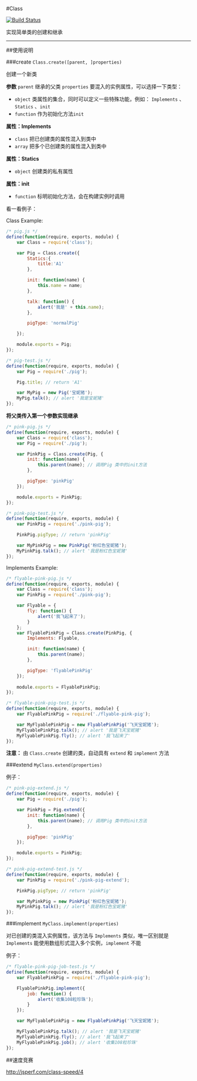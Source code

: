 #Class

[![Build Status](https://travis-ci.org/matchajs/class.png?branch=master)](https://travis-ci.org/matchajs/class)

实现简单类的创建和继承

---


##使用说明

###create  `Class.create([parent, ]properties)`

创建一个新类

**参数**
`parent` 继承的父类
`properties` 要混入的实例属性，可以选择一下类型：
+ `object` 类属性的集合，同时可以定义一些特殊功能，例如： `Implements` 、`Statics` 、`init`
+ `function` 作为初始化方法`init`


**属性：Implements**
+ `class` 把已创建类的属性混入到类中
+ `array` 把多个已创建类的属性混入到类中

**属性：Statics**
+ `object` 创建类的私有属性

**属性：init**
+ `function` 标明初始化方法，会在构建实例时调用


看一看例子：

Class Example:
```js
/* pig.js */
define(function(require, exports, module) {
    var Class = require('class');

    var Pig = Class.create({
        Statics:{
            title:'A1'
        },

        init: function(name) {
            this.name = name;
        },

        talk: function() {
            alert('我是' + this.name);
        },

        pigType: 'normalPig'

    });

    module.exports = Pig;
});
```

```js
/* pig-test.js */
define(function(require, exports, module) {
    var Pig = require('./pig');

    Pig.title; // return 'A1'

    var MyPig = new Pig('宝妮猪');
    MyPig.talk(); // alert '我是宝妮猪' 
});
```


**将父类传入第一个参数实现继承**
```js
/* pink-pig.js */
define(function(require, exports, module) {
    var Class = require('class');
    var Pig = require('./pig');

    var PinkPig = Class.create(Pig, {
        init: function(name) {
            this.parent(name); // 调用Pig 类中的init方法
        },

        pigType: 'pinkPig'
    });

    module.exports = PinkPig;
});
```

```js
/* pink-pig-test.js */
define(function(require, exports, module) {
    var PinkPig = require('./pink-pig');

    PinkPig.pigType; // return 'pinkPig'

    var MyPinkPig = new PinkPig('粉红色宝妮猪');
    MyPinkPig.talk(); // alert '我是粉红色宝妮猪' 
});
```

Implements Example:
```js
/* flyable-pink-pig.js */
define(function(require, exports, module) {
    var Class = require('class');
    var PinkPig = require('./pink-pig');

    var Flyable = {
        fly: function() {
            alert('我飞起来了');
        }
    };
    var FlyablePinkPig = Class.create(PinkPig, {
        Implements: Flyable,

        init: function(name) {
            this.parent(name);
        },

        pigType: 'flyablePinkPig'
    });
    
    module.exports = FlyablePinkPig;
});
```

```js
/* flyable-pink-pig-test.js */
define(function(require, exports, module) {
    var FlyablePinkPig = require('./flyable-pink-pig');

    var MyFlyablePinkPig = new FlyablePinkPig('飞天宝妮猪');
    MyFlyablePinkPig.talk(); // alert '我是飞天宝妮猪'
    MyFlyablePinkPig.fly(); // alert '我飞起来了'
});
```



**注意：** 由 `Class.create` 创建的类，自动具有 `extend` 和 `implement` 方法



###extend  `MyClass.extend(properties)`

例子：

```js
/* pink-pig-extend.js */
define(function(require, exports, module) {
    var Pig = require('./pig');

    var PinkPig = Pig.extend({
        init: function(name) {
            this.parent(name); // 调用Pig 类中的init方法
        },

        pigType: 'pinkPig'
    });

    module.exports = PinkPig;
});
```

```js
/* pink-pig-extend-test.js */
define(function(require, exports, module) {
    var PinkPig = require('./pink-pig-extend');

    PinkPig.pigType; // return 'pinkPig'

    var MyPinkPig = new PinkPig('粉红色宝妮猪');
    MyPinkPig.talk(); // alert '我是粉红色宝妮猪' 
});
```


###implement  `MyClass.implement(properties)`

对已创建的类混入实例属性，该方法与 `Implements` 类似，唯一区别就是 `Implements` 能使用数组形式混入多个实例，`implement` 不能

例子：
```js
/* flyable-pink-pig-job-test.js */
define(function(require, exports, module) {
    var FlyablePinkPig = require('./flyable-pink-pig');

    FlyablePinkPig.implement({
        job: function() {
            alert('收集108粒珍珠');
        }
    });

    var MyFlyablePinkPig = new FlyablePinkPig('飞天宝妮猪');

    MyFlyablePinkPig.talk(); // alert '我是飞天宝妮猪'
    MyFlyablePinkPig.fly(); // alert '我飞起来了'
    MyFlyablePinkPig.job(); // alert '收集108粒珍珠'
});
```


##速度竞赛

http://jsperf.com/class-speed/4
